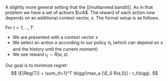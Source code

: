 A slightly more general setting that the [[multiarmed bandit]]. As in that problem we have a set of actions $\cA$. The reward of each action now depends on an additional context vector, $s$. The formal setup is as follows. 

For $t=1,\dots,T$: 
- We are presented with a context vector $s$ 
- We select an action $a$ according to our policy $\pi_t$ (which can depend on $s$ and the history until the current moment)
- We see reward $r_t\sim R(a,s)$. 

Our goal is to minimize regret: 
$$
\E[Reg(T)] = \sum_{t=1}^T \bigg(\max_a [\E_S R(a,S)] - r_t\bigg).
$$
